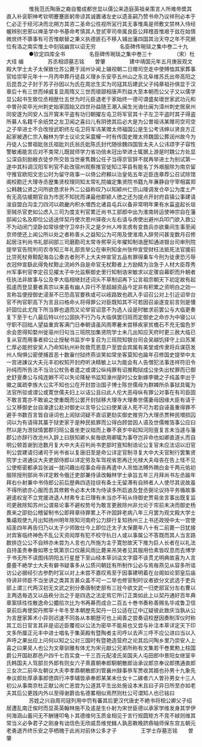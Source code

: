 <!-- { "loadSidebar": true } -->
　　
　　惟我范氏陶唐之裔自蜀成都世显以儒公来造庭英祖亲策言人所难帝奬其直入补衮职神考钦明蹇蹇匪躬帝谅其诚置诸左史以遗圣嗣乃赞书命乃议祥刑必本于仁必正于经河决而北朔方其咨二圣命公徃视所冝行其无事惟禹是师敷文禁林入侍经幄辨别忠邪以禆圣学中书基命考慎其人登贰宰司帝属良臣公拜稽首惟艰于兹在始慎微庻终不隳事有可否惟献替之秉义执德匪石不移入辅出藩四国其治天夺之年不究厥位有洛之南实惟土中刻铭幽宫以诏无穷
　　
　　名臣碑传琬琰之集中巻二十九
　　
　　●钦定四库全书
　　
　　名臣碑传琬琰之集中巻三十
　　
　　（宋）杜大珪 编
　　
　　苏丞相颂墓志铭　　曽肇
　　
　　建中靖国元年五月庚辰观文殿大学士太子太保致仕苏公薨于润州讣闻上辍视朝二日赠司空走中使赙恤其家葬事官给崇寜元年十一月丙申葬丹徒县义理乡乐安亭五州山之东北阜维苏氏出帝高阳之后昆吾之子封于苏子孙因以为氏在周忿生实为司冦其后建武父子纯章祖孙俱显于汉章后十有三世而绰威复显周隋又三世而瓌颋相唐声烈益大至本朝而公父子又以儒学显公起书生致位丞相歴仕五世为时元臣退老于家始终一德可谓盛矣瓌世家武功元和中曽孙奕卒光州刺史始家固始又四世孙益随王潮入闽生光诲仕闽为漳州刺史居泉州同安遂为同安人当开寳末平盗有功归朝擢左屯卫将军官其十子左卫平盗时其子得盗所募人名籍千余纸焚之左卫闻之喜曰儿有阴徳其后必大是为公曽祖讳某赠司空司空之子举进士不合改授武职终左屯卫将军讳某赠太师福国公是生公考讳绅以贤良方正起家被遇仁宗入翰林为学士议论文采震耀一时有传国史赠太师魏国公葬润州故今为丹徒人公曽祖妣张氏祖妣刘氏翁氏妣陈氏封代随徐魏四国皆太夫人公讳颂字子容性警敏甫能言应对不类常儿既就师学力省功倍未冠出举进士辄据上游是时魏公方处显公深自刻励敝衣徒步所交皆当世豪隽魏公任子当得京官辞不就再举进士为别试第一遂中其科调汉阳军判官不赴改宿州观察推官徙知江寜县有能名丁外艰服除为南京留守推官欧阳文忠公时为留守政事一以倚公府頼以治皇佑五年近臣连章荐公召试除馆阁校勘迁大理寺丞歴集贤校理同知太常礼院编定集贤院书籍九年亷静自守宰相冨郑公韩魏公贤之问所欲恳求补外二公益称叹乃以知颍州仁宗山陵调发仓卒公为度土产有无高估缓期官自为市民不知扰而课最他郡颍人徳之还为提点开封府县镇公事建请浚自盟白沟圭刀四河以疏畿内积水増西北诸县屯兵以备非常明年果有水菑盗起长垣至贼杀官吏如公虑入三司为度支判官累迁尚书工部郎中出为淮南转运使神宗自在藩邸闻公名及即位公适送伴契丹使次恩州驿夜火左右请与虏使出避州兵叩门欲入救公不为动闭门坚卧如常徐使守卫卒扑灭之是夕州人哗言虏有变救兵亦欲乗间生事至闻京师使还上闻公所以处之者称善乆之益知公为可用及使淮南入辞劳问甚宠数月召修起居注判尚书礼部祠部三司磨勘司太常寺熈寜元年擢知制诰歴知通进银台司审刑院提举官告院判司农寺知三年礼部贡举公在审刑知金州张仲宣受财枉法抵死法官援前比贷死杖脊黥配海岛公奏古者刑不上大夫仲宣官五品有罪得乗车今刑为徒隶恐污辱衣冠仲宣繇此得免杖黥止流岭外自是命官无杖黥者上方励精为治急于人材大臣荐秀州军事判官李定召见擢太子中允监察御史里行知制诰宋敏求以定骤自幕职而升朝者任执法非故事与公及李大临相继封还词头不草制诏再下公言祖宗朝天下初定故有起孤逺而登显要者真宗以来虽有幽人异行不至超越资品今定非有积累之资明白之効一言称旨便授御史浸渐不已恐高官要秩或可以岐路致也疏入手诏召公对上引近诏举台官不拘官职高下为言且曰格命乆将得罪公对臣既知其不可若因召谕遂变前言则是懐奸固位此尤陛下所当罪也退而又论举官诏意不为选人设是时敏求前罢公与大临更奏复下至于七八最后特以付公固执不行乃与大临俱罢归班而定御史之命亦为中寝公以守职不回绌人望益重宾客满门日奉朝请虽风雨寒暑未尝移疾家贫檐石不充无愠色岁余会恩得知婺州徙亳州归句当三班院加集贤院学士未几出知应天府时更三赦大临已复从官而用事者抑公止授秘书监岁中复召为三班院知银台司会吴越饥择守上曰苏某仁厚必能拊安吴人乃命知杭州补败救荒恩意户至尝会宾属有美堂或传隶将兵谋窃发州人恟惧公密使捕首恶十数軰付狱终燕谈笑如常坐客莫知也踰年召修国史提举中太一宫进諌议大夫元丰初权知开封府听决精敏上以为能会有人告僧犯法事连祥符旧令孙纯而所告法不当治公杖告者遣之或谓公纵纯罪有诏推鞫狱成公坐失出杖罪而已御史舒亶奏公与纯连婣不可以失论降秘书监知濠州是时公女新嫁李徽之子纯盖李出于徽之属疏李族大公实不知也公在开封尝治国子博士陈世儒母为群婢所杀事狱具辄为法官所驳或谓公或寛世儒夫妇上以诘公且曰此人伦大恶母纵有罪公对事在有司臣固不敢言寛亦不敢谕之使重既而公罢开封狱移大理寺大理奏世儒妻母因缘大臣有请于公又移御史台自濠逮公赴对御史以言导公公曰使某诬人死不可为若自诬虽重得罪不避手书数百言皆自诬词也上阅狱词疑不直诏更劾实御史推穷乃大理丞贾种民増损囚词以为有请得其藁于狱吏家于是种民抵罪而公得白顾尝因人语及世儒帷箔事公应曰然以是为泄狱情罢郡归班公虽坐吏议绌而上眷不衰岁中起知河阳亶复言未当遽与藩郡公亦辞行改沧州入辞上曰朕知卿乆矣毎欲用卿辄为事夺岂非命也如卿直道乆而自明公顿首谢到沧数月复大中大夫召判尚书吏部时亶知制诰论公复官未应法诏以旧官判公尝建请归诸司于尚书省以复唐旧至是命公详定官制寻复大中大夫官制行罢集贤院学士进通议大夫吏部侍郎以详定劳及车驾视省恩再迁光禄大夫母丧在告上怪不见公使枢密都承旨张诚一就问趣出视事会母丧再遣中人吊恤法赙外赐白金千两元佑初服除授刑部尚书详定敕令俄迁吏部兼侍读改翰林学士承旨五年三月拜尚书左丞踰年拜右仆射兼中书侍郎公前后歴典四选铨综有条士无留滞有自辨者人人使尽其说故虽不得所欲亦心服而去其修敕令必本大体为侍读多所启迪及登丞弼论议持平务循故事避逺权宠不立党援进退人材弗专主已理有未当亦不茍从侍御史贾易坐言事出既复监司更赦除知苏州公谓易论事不避权势号为敢言更赦除州非允论于帘前未决而御史杨畏来之卲劾公稽留制书公即拜章待罪累上不许固辞老病八年三月罢为观文殿大学士集禧观使九月出知扬州明年除知河南府公力辞行复知扬州三上书还政授中太一宫使绍圣四年再告归乃以太子少师致仕今上即位迁太子太保薨年八十有二前薨一日犹接对宾客临终神色不乱公天资闳厚有犯不校守杭日人或以事属公不答既而其人当言路数排迮公公不自辨亦未尝为人言也凢所施为主于寛恕故天下推为巨人长者在以礼法自持虽贵奉飬如寒士筑第京口仅蔽风雨比薨来吊哭者见其服用俭素皆叹息而去博学于书无所不读图纬阴阳五行星歴下至山经本草训诂文字靡不该贯尤明典故喜为人言亹亹不絶学士大夫有僻书疑事多从公质问朝廷有所制作公必与焉毎燕见从容多所谘访公必据经引古参酌时冝以对上未尝不嘉叹焉至于因事建明着在台阁如论郭皇后庙侍讲非师臣不当坐讲之类其言甚众盖不可一二举也修官制时议者欲分文武选于吏兵部上谓三代两汉初无文武之别分奏唐制吏部有三铨今欲文武一归吏部冝分左右曹以主两选毎选又以品秩分治之于是四选之法定焉它所订正类如此上以契丹通好百年典章案牍徃徃散逸命公攟拾次比为书再朞而成合二百五十巻书奏称善赐名华戎鲁卫信录前后再使契丹熈寜十年冬至本朝歴先契丹一日公适在辽中辽疑彼此致庆当孰从公为言歴家筭术小异则迟速不同各从本朝歴可也上闻善之尝奏诏校歴因奏制浑仪时称其工后日官言其非是诏近臣覆视以公法为密卒不能易也又尝与补注本草详定天下印文多所厘正元丰中进士唱名于集英殿有暨陶者主司呼以去声三呼不应公进曰当以入声呼之果出应上问何以知之公对三国时有暨艳造营府之论其后问陶乡里乃崇安人上喜之曰果吴人也公为文章驯雅有体尤为宋元献公兄弟所称有文集若干巻累勲上柱国爵公开国赵郡邑户四千七百实食一千三百元配凌氏吴国夫人屯田郎中景阳女继室辛氏韩国夫人驾部贠外郎有则女六子熹嘉朝奉郎駉朝散郎诒承议郎京奉议郎携通直郎三女次二前卒左朝议大夫李孝鼎朝散郎刘管襄州録事叅军贾收其婿也孙男十九象先奉议郎处厚承事郎徳舆行冲季辅皆承奉郎某某未仕女十二嫁者六人曽孙男女十三人初公从事南京杜正献公尚亡恙尝为公道其平生出处施设本末且曰子异日所至亦如老夫其后公更践内外以至得谢爵齿名德畧相似焉然则杜公可谓知人也已铭曰
　　
　　苏姓之兴自周司冦列用中罚有蕃其后更汉代唐史不絶书将相公卿父子绍居遭乱南迁俟时而显英英翰林施不及逺是生仆射为宋世臣德以承家学维发身其学伊何海涵山蓄问无不酬锺叩龟卜其德维何玉质金相见于言行规圆矩方不竞不絿则维其常当义必争君子之刚身有诎信色无欣戚吾维党雠人孰恶斁晚跻鼎轴师保东宫五朝元老勇退齐终乐安之亭栖魄于此尚对前休公多才子
　　
　　王学士存墓志铭　　曽肇
　　
